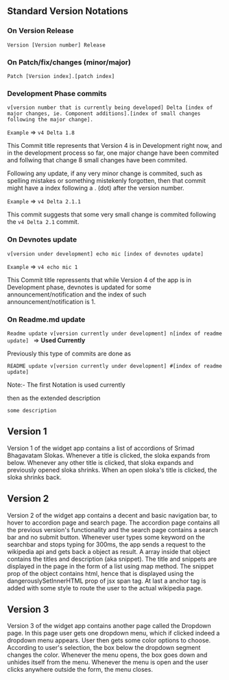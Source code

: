 ## Standard Version Notations
### On Version Release

`Version [Version number] Release`

### On Patch/fix/changes (minor/major)


`Patch [Version index].[patch index]`

### Development Phase commits


`v[version number that is currently being developed] Delta [index of major changes, ie. Component additions].[index of small changes following the major change].`

`Example`  => `v4 Delta 1.8`

 This Commit title represents that Version 4 is in Development right now, and in the development process so far, one major change have been commited and follwing that change 8 small changes have been commited.

 Following any update, if any very minor change is commited, such as spelling mistakes or something mistekenly forgotten, then that commit might have a index following a . (dot) after the version number.

 `Example` => `v4 Delta 2.1.1`

 This commit suggests that some very small change is commited following the  `v4 Delta 2.1`  commit.

### On Devnotes update

`v[version under development] echo mic [index of devnotes update]`

`Example` => `v4 echo mic 1`

This Commit title repressents that while Version 4 of the app is in Development phase, devnotes is updated for some announcement/notification and the index of such announcement/notification is 1.

### On Readme.md update

`Readme update v[version currently under development] n[index of readme update] ` => **Used Currently**

Previously this type of commits are done as 

`README update v[version currently under development] #[index of readme update] `

Note:- The first Notation is used currently

then as the extended description 

`some description`

## Version 1 
Version 1 of the widget app contains a list of accordions of Srimad Bhagavatam Slokas. Whenever a title is clicked, the sloka expands from below. Whenever any other title is clicked, that sloka expands and previously opened sloka shrinks. When an open sloka's title is clicked, the sloka shrinks back.

## Version 2
Version 2 of the widget app contains a decent and basic navigation bar, to hover to accordion page and search page. The accordion page contains all the previous version's functionality and the search page contains a search bar and no submit button. Whenever user types some keyword on the searchbar and stops typing for 300ms, the app sends a request to the wikipedia api and gets back a object as result. A array inside that object contains the titles and description (aka snippet). The title and snippets are displayed in the page in the form of a list using map method. The snippet prop of the object contains html, hence that is displayed using the dangerouslySetInnerHTML prop of jsx span tag. At last a anchor tag is added with some style to route the user to the actual wikipedia page.

## Version 3
Version 3 of the widget app contains another page called the Dropdown page. In this page user gets one dropdown menu, which if clicked indeed a dropdown menu appears. User then gets some color options to choose. According to user's selection, the box below the dropdown segment changes the color. Whenever the menu opens, the box goes down and unhides itself from the menu. Whenever the menu is open and the user clicks anywhere outside the form, the menu closes.
